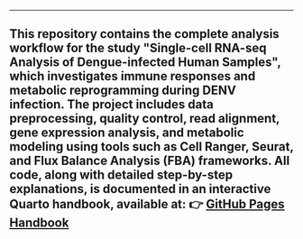 
---

This repository contains the complete analysis workflow for the study **"Single-cell RNA-seq Analysis of Dengue-infected Human Samples"**, which investigates immune responses and metabolic reprogramming during DENV infection. The project includes **data preprocessing**, **quality control**, **read alignment**, **gene expression analysis**, and **metabolic modeling** using tools such as **Cell Ranger**, **Seurat**, and **Flux Balance Analysis (FBA)** frameworks. All code, along with detailed step-by-step explanations, is documented in an interactive **Quarto handbook**, available at:
👉 **[GitHub Pages Handbook](https://combatdengue.github.io/Temp/)**
---

